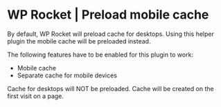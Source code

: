 # WP Rocket | Preload mobile cache

By default, WP Rocket will preload cache for desktops. Using this helper plugin the mobile cache will be preloaded instead.

The following features have to be enabled for this plugin to work:
* Mobile cache
* Separate cache for mobile devices

Cache for desktops will NOT be preloaded. Cache will be created on the first visit on a page.
